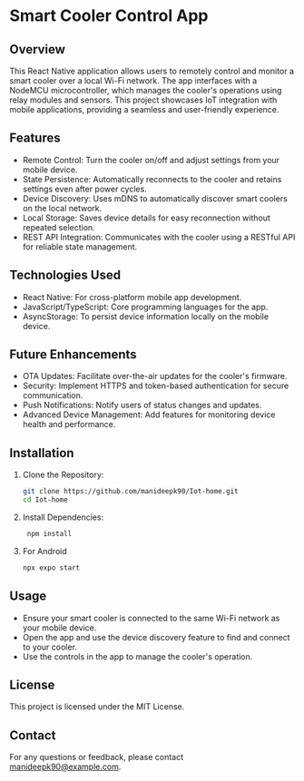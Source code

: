 # Smart Cooler Control App
## Overview

This React Native application allows users to remotely control and monitor a smart cooler over a local Wi-Fi network. The app interfaces with a NodeMCU microcontroller, which manages the cooler's operations using relay modules and sensors. This project showcases IoT integration with mobile applications, providing a seamless and user-friendly experience.

## Features
   * Remote Control: Turn the cooler on/off and adjust settings from your mobile device.
   * State Persistence: Automatically reconnects to the cooler and retains settings even after power cycles.
   * Device Discovery: Uses mDNS to automatically discover smart coolers on the local network.
   * Local Storage: Saves device details for easy reconnection without repeated selection.
   * REST API Integration: Communicates with the cooler using a RESTful API for reliable state management.

## Technologies Used
   * React Native: For cross-platform mobile app development.
   * JavaScript/TypeScript: Core programming languages for the app.
   * AsyncStorage: To persist device information locally on the mobile device.

## Future Enhancements
   + OTA Updates: Facilitate over-the-air updates for the cooler's firmware.
   + Security: Implement HTTPS and token-based authentication for secure communication.
   + Push Notifications: Notify users of status changes and updates.
   + Advanced Device Management: Add features for monitoring device health and performance.

## Installation

1. Clone the Repository:

   ```bash
   git clone https://github.com/manideepk90/Iot-home.git
   cd Iot-home
   ```

2. Install Dependencies:

   ```bash
    npm install
   ```
3. For Android
   ```bash
   npx expo start
   ```

## Usage
+ Ensure your smart cooler is connected to the same Wi-Fi network as your mobile device.
+ Open the app and use the device discovery feature to find and connect to your cooler.
+ Use the controls in the app to manage the cooler's operation.

## License
This project is licensed under the MIT License.

## Contact
For any questions or feedback, please contact manideepk90@example.com.


